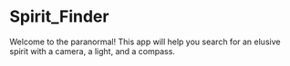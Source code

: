 # Spirit_Finder
Welcome to the paranormal! This app will help you search for an elusive spirit with a camera, a light, and a compass.
